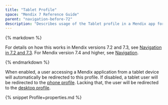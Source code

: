 ```yaml
---
title: "Tablet Profile"
space: "Mendix 7 Reference Guide"
parent: "navigation-before-72"
description: "Describes usage of the Tablet profile in a Mendix app for Mendix versions 7.0 and 7.1."
---
```


<div class="alert alert-warning">{% markdown %}

For details on how this works in Mendix versions 7.2 and 7.3, see [Navigation in 7.2 and 7.3](navigation-in-72-and-73). For Mendix version 7.4 and higher, see [Navigation](navigation).

{% endmarkdown %}</div>

When enabled, a user accessing a Mendix application from a tablet device will automatically be redirected to this profile. If disabled, a tablet user will be redirected to the [phone profile](phone-profile). Lacking that, the user will be redirected to the [desktop profile](desktop-profile).

{% snippet Profile+properties.md %}

